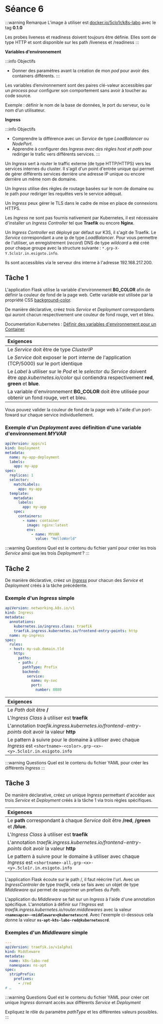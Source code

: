 # Séance 6

:::warning Remarque
L'image à utiliser est [docker.io/5clo1r/k8s-labo](docker.io/5clo1r/k8s-labo) avec le tag **0.1.0**

Les probes liveness et readiness doivent toujours être définie. Elles sont de type HTTP et sont disponible sur les path /liveness et /readiness
:::

**Variables d'environnement**

:::info Objectifs
- Donner des paramètres avant la création de mon _pod_ pour avoir des containers différents.
:::

Les variables d’environnement sont des paires clé-valeur accessibles par un _process_ pour configurer son comportement sans avoir à toucher au code source.

Exemple : définir le nom de la base de données, le port du serveur, ou le nom d’un utilisateur.

**Ingress**

:::info Objectifs
- Comprendre la différence avec un _Service_ de type _LoadBalancer_ ou _NodePort_.
- Apprendre à configurer des _Ingress  avec des règles _host_ et  path_ pour rediriger le trafic vers différents services.
:::

Un _Ingress_ sert à router le traffic externe (de type HTTP/HTTPS) vers les services internes du cluster. Il s'agit d'un point d'entrée unique qui permet de gérer différents services derrière une adresse IP unique ou encore derrière un même nom de domaine.

Un _Ingress_ utilise des règles de routage basées sur le nom de domaine ou le path pour rediriger les requêtes vers le service adéquat.

Un _Ingress_ peux gérer le TLS dans le cadre de mise en place de connexions HTTPS.

Les _Ingress_ ne sont pas fournis nativement par Kubernetes, il est nécessaire d'installer un _Ingress Controller_ tel que **Traefik** ou encore **Nginx**.

Un _Ingress Controller_ est déployé par défaut sur K3S, il s'agit de Traefik. Le _Service_ correspondant a une ip de type _LoadBalancer_. Pour vous permettre de l'utiliser, un enregistrement (_record_) DNS de type _wildcard_ a été créé pour chaque groupe avec la structure suivante : `*.grp-X-Y.5clo1r.in.esigoto.info`. 

Ils sont accessibles via le serveur dns interne à l'adresse 192.168.217.200.

## Tâche 1

L'application Flask utilise la variable d'environnement **BG_COLOR** afin de définir la couleur de fond de la page web. Cette variable est utilisée par la propriété CSS [background-color](https://www.w3schools.com/cssref/pr_background-color.php).

De manière déclarative, créez trois _Service_ et _Deployment_ correspondants qui auront chacun respectivement une couleur de fond rouge, vert et bleu.

Documentation Kubernetes : [Définir des variables d'environnement pour un Container](https://kubernetes.io/docs/tasks/inject-data-application/define-environment-variable-container/)

|**Exigences**
|:--
|Le _Service_ doit être de type _ClusterIP_
|Le _Service_ doit exposer le port interne de l'application (TCP/5000) sur le port identique
|Le _Label_ à utiliser sur le _Pod_ et le _selector_ du _Service_ doivent être *app.kubernetes.io/color* qui contiendra respectivement **red**, **green** et **blue**.
|La variable d'environnement **BG_COLOR** doit être utilisée pour obtenir un fond rouge, vert et bleu.

Vous pouvez valider la couleur de fond de la page web à l'aide d'un port-foward sur chaque service individuellement.

### Exemple d'un _Deployment_ avec définition d'une variable d'environnement *MYVAR*

```yaml
apiVersion: apps/v1
kind: Deployment
metadata:
  name: my-app-deployment
  labels:
    app: my-app
spec:
  replicas: 1
  selector:
    matchLabels:
      app: my-app
  template:
    metadata:
      labels:
        app: my-app
    spec:
      containers:
        - name: container
          image: nginx:latest
          env:
            - name: MYVAR
              value: "HelloWorld"
```

:::warning Questions
Quel est le contenu du fichier yaml pour créer les trois _Service_ ainsi que les trois _Deployment_ ?
:::

## Tâche 2

De manière déclarative, créez un [_Ingress_](https://kubernetes.io/docs/concepts/services-networking/ingress/) pour chacun des _Service_ et _Deployment_ créés à la tâche précédente.

### Exemple d'un _Ingress_ simple

```yaml
apiVersion: networking.k8s.io/v1
kind: Ingress
metadata:
  annotations:
    kubernetes.io/ingress.class: traefik
    traefik.ingress.kubernetes.io/frontend-entry-points: http
  name: my-ingress
spec:
  rules:
  - host: my-sub.domain.tld
    http:
      paths:
      - path: /
        pathType: Prefix
        backend:
          service:
            name: my-svc
            port:
              number: 8080
```

|**Exigences**
|:--
|Le _Path_ doit être **/**
|L'_Ingress Class_ à utiliser est **traefik**
|L'annotation _traefik.ingress.kubernetes.io/frontend-entry-points_ doit avoir la valeur **http**
|Le pattern à suivre pour le domaine à utiliser avec chaque _Ingress_ est ```<shortname>-<color>.grp-<x>-<y>.5clo1r.in.esigoto.info```

:::warning Questions
Quel est le contenu du fichier YAML pour créer les différents _Ingress_
:::


## Tâche 3

De manière déclarative, créez un unique _Ingress_ permettant d'accéder aux trois _Service_ et _Deployment_ créés à la tâche 1 via trois règles spécifiques.

|**Exigences**
|:--
|Le **path** correspondant à chaque _Service_ doit être **/red**, **/green** et **/blue**.
|L'_Ingress Class_ à utiliser est **traefik**
|L'annotation _traefik.ingress.kubernetes.io/frontend-entry-points_ doit avoir la valeur **http**
|Le pattern à suivre pour le domaine à utiliser avec chaque _Ingress_ est `<shortname>-all.grp-<x>-<y>.5clo1r.in.esigoto.info`

L'application Flask écoute sur le path /, il faut réécrire l'url. Avec un _IngressControler_ de type _traefik_, cela se fais avec un objet de type _Middleware_ qui permet de supprimer un prefixes du _Path_.

L'application du _Middleware_ se fait sur un _Ingress_ à l'aide d'une annotation spécifique. L'annotation à définir sur l'_Ingress_ est  _traefik.ingress.kubernetes.io/router.middlewares_ avec la valeur **`<namesapce>-<middleware>@kubernetescrd`**. Avec l'exemple ci-dessous cela donne la valeur **`ns-apt-k8s-labo-red@kubernetescrd`**.

### Exemples d'un _Middleware_ simple

```yaml
---
apiVersion: traefik.io/v1alpha1
kind: Middleware
metadata:
  name: k8s-labo-red
  namespace: ns-apt
spec:
  stripPrefix:
    prefixes:
      - /red
# …
```

:::warning Questions
Quel est le contenu du fichier YAML pour créer cet unique _Ingress_ donnant accès aux différents _Service_ et _Deployment_

Expliquez le rôle du paramètre _pathType_ et les différentes valeurs possibles.
:::

